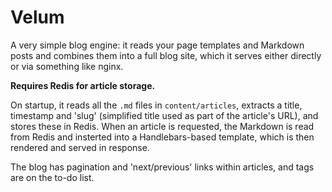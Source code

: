 # Velum

A very simple blog engine: it reads your page templates and Markdown posts and combines them into a full blog site, which it serves either directly or via something like nginx.

**Requires Redis for article storage.**

On startup, it reads all the `.md` files in `content/articles`, extracts a title, timestamp and 'slug' (simplified title used as part of the article's URL), and stores these in Redis. When an article is requested, the Markdown is read from Redis and insterted into a Handlebars-based template, which is then rendered and served in response.

The blog has pagination and 'next/previous' links within articles, and tags are on the to-do list.
